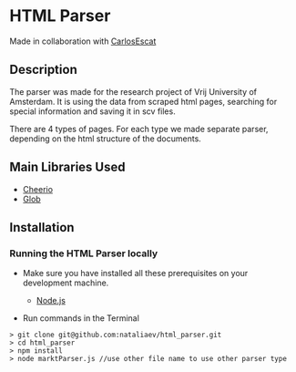 # HTML Parser

Made in collaboration with [CarlosEscat](https://github.com/CarlosEscat)

## Description

The parser was made for the research project of Vrij University of Amsterdam. It is using the data from scraped html pages, searching for special information and saving it in scv files.

There are 4 types of pages. For each type we made separate parser, depending on the html structure of the documents.

## Main Libraries Used

-   [Cheerio](https://cheerio.js.org)
-   [Glob](https://www.npmjs.com/package/glob)

## Installation

### Running the HTML Parser locally

-   Make sure you have installed all these prerequisites on your development machine.

    -   [Node.js](https://nodejs.org/en/download/)
    
-   Run commands in the Terminal

```
> git clone git@github.com:nataliaev/html_parser.git
> cd html_parser
> npm install
> node marktParser.js //use other file name to use other parser type
```
